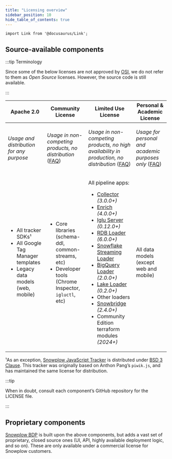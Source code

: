 ```yaml
---
title: "Licensing overview"
sidebar_position: 10
hide_table_of_contents: true
---
```


```mdx-code-block
import Link from '@docusaurus/Link';
```

## Source-available components

:::tip Terminology

Since some of the below licenses are not approved by [OSI](https://opensource.org/licenses/), we do not refer to them as _Open Source_ licenses. However, the source code is still available.

:::

<table>
<thead>

<tr>
<th><Link to="http://www.apache.org/licenses/LICENSE-2.0">Apache 2.0</Link></th>
<th><Link to="/community-license-1.0/">Community License</Link></th>
<th><Link to="/limited-use-license-1.0/">Limited Use License</Link></th>
<th><Link to="/personal-and-academic-license-1.0/">Personal & Academic License</Link></th>
</tr>

</thead>
<tbody>

<tr style={{verticalAlign: "top"}}>
<td>

_Usage and distribution for any purpose_

</td>
<td>

_Usage in non-competing products, no distribution_ ([FAQ](/docs/resources/community-license-faq/index.md))

</td>
<td>

_Usage in non-competing products, no high availability in production, no distribution_  ([FAQ](/docs/resources/limited-use-license-faq/index.md))

</td>
<td>

_Usage for personal and academic purposes only_ ([FAQ](/docs/resources/personal-and-academic-license-faq/index.md))

</td>
</tr>

<tr style={{verticalAlign: "top"}}>
<td>

* All tracker SDKs¹
* All Google Tag Manager templates
* Legacy data models (web, mobile)

</td>
<td>

* Core libraries (schema-ddl, common-streams, etc)
* Developer tools (Chrome Inspector, `igluctl`, etc)

</td>
<td>

All pipeline apps:
* [Collector](/docs/pipeline-components-and-applications/stream-collector/index.md) _(3.0.0+)_
* [Enrich](/docs/pipeline-components-and-applications/enrichment-components/index.md) _(4.0.0+)_
* [Iglu Server](/docs/pipeline-components-and-applications/iglu/iglu-repositories/iglu-server/index.md) _(0.12.0+)_
* [RDB Loader](/docs/pipeline-components-and-applications/loaders-storage-targets/snowplow-rdb-loader/index.md) _(6.0.0+)_
* [Snowflake Streaming Loader](/docs/pipeline-components-and-applications/loaders-storage-targets/snowflake-streaming-loader/index.md)
* [BigQuery Loader](/docs/pipeline-components-and-applications/loaders-storage-targets/bigquery-loader/index.md) _(2.0.0+)_
* [Lake Loader](/docs/pipeline-components-and-applications/loaders-storage-targets/lake-loader/index.md) _(0.2.0+)_
* Other loaders
* [Snowbridge](/docs/destinations/forwarding-events/snowbridge/index.md) _(2.4.0+)_
* Community Edition terraform modules _(2024+)_

</td>
<td>

All data models (except web and mobile)

</td>
</tr>

</tbody>
</table>

¹As an exception, [Snowplow JavaScript Tracker](https://github.com/snowplow/snowplow-javascript-tracker) is distributed under [BSD 3 Clause](https://opensource.org/licenses/BSD-3-Clause). This tracker was originally based on Anthon Pang’s `piwik.js`, and has maintained the same license for distribution.

:::tip

When in doubt, consult each component’s GitHub repository for the LICENSE file.

:::

## Proprietary components

[Snowplow BDP](https://snowplow.io/snowplow-bdp/) is built upon the above components, but adds a vast set of proprietary, closed source ones (UI, API, highly available deployment logic, and so on). These are only available under a commercial license for Snowplow customers.
